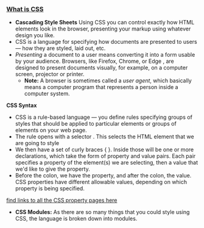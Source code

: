 ### [What is CSS](https://developer.mozilla.org/en-US/docs/Learn/CSS/First_steps/What_is_CSS)

- **Cascading Style Sheets** Using CSS you can control exactly how HTML elements look in the browser, presenting your markup using whatever design you like.
- CSS is a language for specifying how documents are presented to users — how they are styled, laid out, etc.
- *Presenting* a document to a user means converting it into a form usable by your audience. Browsers, like Firefox, Chrome, or Edge , are designed to present documents visually, for example, on a computer screen, projector or printer.
    - **Note:** A browser is sometimes called a *user agent*, which basically means a computer program that represents a person inside a computer system.

**CSS Syntax**
- CSS is a rule-based language — you define rules specifying groups of styles that should be applied to particular elements or groups of elements on your web page.
- The rule opens with a selector . This selects the HTML element that we are going to style
- We then have a set of curly braces { }. Inside those will be one or more declarations, which take the form of property and value pairs. Each pair specifies a property of the element(s) we are selecting, then a value that we'd like to give the property.
- Before the colon, we have the property, and after the colon, the value. CSS properties have different allowable values, depending on which property is being specified.

[find links to all the CSS property pages here](https://developer.mozilla.org/en-US/docs/Web/CSS/Reference)

- **CSS Modules:** As there are so many things that you could style using CSS, the language is broken down into modules.

